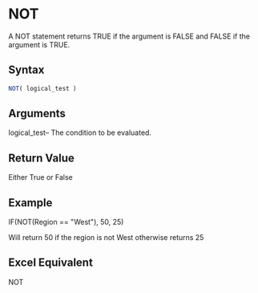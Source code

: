 # NOT

A NOT statement returns TRUE if the argument is FALSE and FALSE if the argument is TRUE.

## Syntax

```javascript
NOT( logical_test )
```

## Arguments

logical\_test– The  condition to be evaluated.&#x20;

## **Return Value**

Either True or False

## **Example**

IF(NOT(Region == "West"), 50, 25)

Will return 50 if the region is not West otherwise returns 25

## **Excel Equivalent**

NOT
